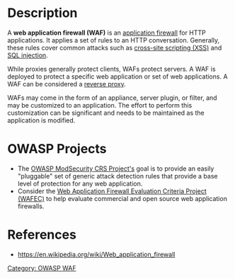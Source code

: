 # Description

A **web application firewall (WAF)** is an [application
firewall](https://en.wikipedia.org/wiki/Application_firewall) for HTTP
applications. It applies a set of rules to an HTTP conversation.
Generally, these rules cover common attacks such as [cross-site
scripting (XSS)](Cross-site_Scripting_\(XSS\) "wikilink") and [SQL
injection](SQL_Injection "wikilink").

While proxies generally protect clients, WAFs protect servers. A WAF is
deployed to protect a specific web application or set of web
applications. A WAF can be considered a [reverse
proxy](https://en.wikipedia.org/wiki/Reverse_proxy).

WAFs may come in the form of an appliance, server plugin, or filter, and
may be customized to an application. The effort to perform this
customization can be significant and needs to be maintained as the
application is modified.

# OWASP Projects

  - The [OWASP ModSecurity CRS
    Project's](https://www.owasp.org/index.php/Category:OWASP_ModSecurity_Core_Rule_Set_Project)
    goal is to provide an easily "pluggable" set of generic attack
    detection rules that provide a base level of protection for any web
    application.
  - Consider the [Web Application Firewall Evaluation Criteria Project
    (WAFEC)](https://www.owasp.org/index.php/WASC_OWASP_Web_Application_Firewall_Evaluation_Criteria_Project)
    to help evaluate commercial and open source web application
    firewalls.

# References

  - <https://en.wikipedia.org/wiki/Web_application_firewall>

[Category: OWASP WAF](Category:_OWASP_WAF "wikilink")